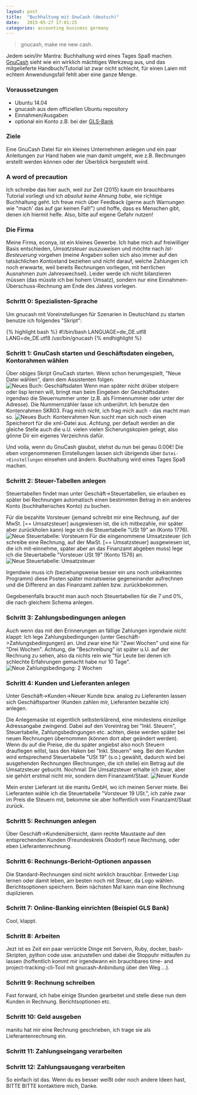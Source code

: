 ```yaml
---
layout: post
title:  "Buchhaltung mit GnuCash (deutsch)"
date:   2015-05-27 17:01:25
categories: accounting business germany
---
```


> gnucash, make me new cash.

Jedem sein/ihr Mantra: Buchhaltung wird eines Tages Spaß machen.  [GnuCash][gnucash] sieht wie ein wirklich mächtiges Werkzeug aus, und das mitgelieferte Handbuch/Tutorial ist zwar nicht schlecht, für einen Laien mit echtem Anwendungsfall fehlt aber eine ganze Menge.  

### Voraussetzungen

* Ubuntu 14.04
* gnucash aus dem offiziellen Ubuntu repository
* Einnahmen/Ausgaben
* optional ein Konto z.B. bei der [GLS-Bank][glsbank]

### Ziele

Eine GnuCash Datei für ein kleines Unternehmen anlegen und ein paar Anleitungen zur Hand haben wie man damit umgeht, wie z.B. Rechnungen erstellt werden können oder der Überblick hergestellt wird.

### A word of precaution

Ich schreibe das hier auch, weil zur Zeit (2015) kaum ein brauchbares Tutorial vorliegt und ich *absolut keine Ahnung habe*, wie richtige Buchhaltung geht.  Ich freue mich über Feedback (gerne auch Warnungen wie "mach' das auf gar keinen Fall!") und hoffe, dass es Menschen gibt, denen ich hiermit helfe.  Also, bitte auf eigene Gefahr nutzen!

### Die Firma

Meine Firma, econya, ist ein kleines Gewerbe.  Ich habe mich auf freiwilliger Basis entschieden, *Umsatzsteuer auszuweisen* und möchte nach *Ist-Besteuerung* vorgehen (meine Angaben sollen sich also immer auf den tatsächlichen Kontostand beziehen und nicht darauf, welche Zahlungen ich noch erwwarte, weil bereits Rechnungen vorliegen, mit herrlichen Ausnahmen zum Jahreswechsel).  Leider werde ich nicht bilanzieren müssen (das müsste ich bei hohem Umsatz), sondern nur eine Einnahmen-Überschuss-Rechnung am Ende des Jahres vorlegen.

### Schritt 0: Spezialisten-Sprache

Um gnucash mit Voreinstellungen für Szenarien in Deutschland zu starten benutze ich folgendes "Skript":

{% highlight bash %}
#!/bin/bash
LANGUAGE=de_DE.utf8 LANG=de_DE.utf8 /usr/bin/gnucash
{% endhighlight %}

### Schritt 1: GnuCash starten und Geschäftsdaten eingeben, Kontorahmen wählen

Über obiges Skript GnuCash starten.  Wenn schon herumgespielt, "Neue Datei wählen", dann dem Assistenten folgen.
![Neues Buch: Geschäftsdaten](/assets/gnucash_1_geschaeftsdaten.png)
Wenn man später nicht drüber stolpern oder lisp lernen will, bringt man beim Eingeben der Geschäftsdaten irgendwo die Steuernummer unter (z.B. als Firmennummer oder unter der Adresse).  Die Nummernzähler lasse ich unberührt.
Ich benutze den Kontenrahmen SKR03.  Frag mich nicht, ich frag mich auch - das macht man so.
![Neues Buch: Kontenrahmen](/assets/gnucash_1_kontenrahmen.png)
Nun sucht man sich noch einen Speicherort für die xml-Datei aus.  *Achtung*, per default werden an die gleiche Stelle auch die u.U. vielen vielen Sicherungskopien gelegt, also gönne Dir ein eigenes Verzeichnis dafür.

Und voila, wenn du GnuCash glaubst, stehst du nun bei genau 0.00€!  Die eben vorgenommenen Einstellungen lassen sich übrigends über `Datei->Einstellungen` einsehen und ändern.  Buchhaltung wird eines Tages Spaß machen.


### Schritt 2: Steuer-Tabellen anlegen

Steuertabellen findet man unter Geschäft->Steuertabellen, sie erlauben es später bei Rechnungen automatisch einen bestimmten Betrag in ein anderes Konto (buchhalterisches Konto) zu buchen.

Für die bezahlte Vorsteuer (jemand schreibt mir eine Rechnung, auf der MwSt. [== Umsatzsteuer] ausgewiesen ist, die ich mitbezahle, mir später aber zurückholen kann) lege ich die Steuertabelle "USt 19" an (Konto 1776).
![Neue Steuertabelle: Vorsteuern](/assets/gnucash_2_vorsteuer.png)
Für die eingenommene Umsatzsteuer (ich schreibe eine Rechnung, auf der MwSt. [== Umsatzsteuer] ausgewiesen ist, die ich mit-einnehme, später aber an das Finanzamt abgeben muss) lege ich die Steuertabelle "Vorsteuer USt 19" (Konto 1576) an.
![Neue Steuertabelle: Umsatzsteuer](/assets/gnucash_2_umsatzsteuer.png)

Irgendwie muss ich (beziehungsweise besser ein uns noch unbekanntes Programm) diese Posten später monatsweise gegeneinander aufrechnen und die Differenz an das Finanzamt zahlen bzw. zurückbekommen.

Gegebenenfalls braucht man auch noch Steuertabellen für die 7 und 0%, die nach gleichem Schema anlegen.

### Schritt 3: Zahlungsbedingungen anlegen

Auch wenn das mit den Erinnerungen an fällige Zahlungen irgendwie nicht klappt: Ich lege Zahlungsbedingungen (unter Geschäft->Zahlungsbedingungen) an.
Und zwar eine für "Zwei Wochen" und eine für "Drei Wochen".  Achtung, die "Beschreibung" ist später u.U. auf der Rechnung zu sehen, also da nichts rein wie "für Leute bei denen ich schlechte Erfahrungen gemacht habe nur 10 Tage".
![Neue Zahlungsbedingung: 2 Wochen](/assets/gnucash_3_zahlungsbedingung.png)

### Schritt 4: Kunden und Lieferanten anlegen

Unter Geschäft->Kunden->Neuer Kunde bzw. analog zu Lieferanten lassen sich Geschäftspartner (Kunden zahlen mir, Lieferanten bezahle ich) anlegen.

Die Anlegemaske ist eigentlich selbsterklärend, eine mindestens einzeilige Adressangabe zwingend.
Dabei auf den Voreintrag bei "Inkl. Steuern", Steuertabelle, Zahlungsbedingungen etc. achten, diese werden später bei neuen Rechnungen übernommen (können dort aber geändert werden).  Wenn du auf die Preise, die du später angiebst also noch Steuern drauflegen willst, lass den Haken bei "Inkl. Steuern" weg.  Bei den Kunden wird entsprechend Steuertabelle "USt 19" (s.o.) gewählt, dadurch wird bei ausgehenden Rechnungen (Rechnungen, die ich stelle) ein Betrag auf die Umsatzsteuer gebucht.  Nochmal: Die Umsatzsteuer erhalte ich zwar, aber sie gehört erstmal nicht mir, sondern dem Finanzamt/Staat.
![Neuer Kunde](/assets/gnucash_4_kunde.png)

Mein erster Lieferant ist die manitu GmbH, wo ich meinen Server miete.
Bei Lieferanten wähle ich die Steuertabelle "Vorsteuer 19 USt.", ich zahle zwar im Preis die Steuern mit, bekomme sie aber hoffentlich vom Finanzamt/Staat zurück.

### Schritt 5: Rechnungen anlegen

Über Geschäft->Kundenübersicht, dann rechte Maustaste auf den entsprechenden Kunden (Freundeskreis Ökodorf) neue Rechnung, 
oder eben Lieferantenrechnung.

### Schritt 6: Rechnungs-Bericht-Optionen anpassen

Die Standard-Rechnungen sind nicht wirklich brauchbar.  Entweder Lisp lernen oder damit leben, am besten noch mit Steuer, da Logo wählen.
Berichtsoptionen speichern.  Beim nächsten Mal kann man eine Rechnung duplizieren.

### Schritt 7: Online-Banking einrichten (Beispiel GLS Bank)

Cool, klappt.

### Schritt 8: Arbeiten

Jezt ist es Zeit ein paar verrückte Dinge mit Servern, Ruby, docker, bash-Skripten, python code usw. anzustellen und dabei die Stoppuhr mitlaufen zu lassen (hoffentlich kommt mir irgendwann ein brauchbares time- and project-tracking-cli-Tool mit gnucash-Anbindung über den Weg ...).

### Schritt 9: Rechnung schreiben

Fast forward, ich habe einige Stunden gearbeitet und stelle diese nun dem Kunden in Rechnung.  Berichtsoptionen etc.

### Schritt 10: Geld ausgeben

manitu hat mir eine Rechnung geschrieben, ich trage sie als Lieferantenrechnung ein.

### Schritt 11: Zahlungseingang verarbeiten

### Schritt 12: Zahlungsausgang verarbeiten

So einfach ist das.
Wenn du es besser weißt oder noch andere Ideen hast, BITTE BITTE kontaktiere mich, Danke.

[glsbank]: https://gls.de
[gnucash]: http://gnucash.org/
